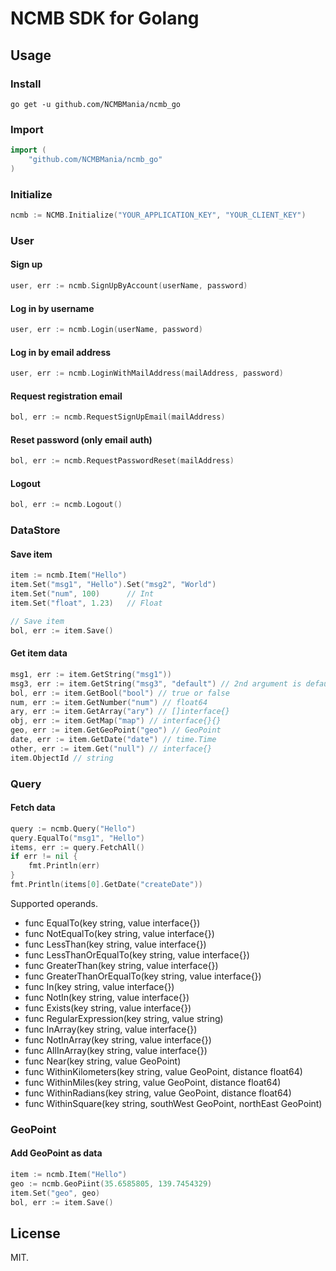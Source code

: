 # NCMB SDK for Golang

## Usage

### Install

```
go get -u github.com/NCMBMania/ncmb_go
```

### Import

```go
import (
    "github.com/NCMBMania/ncmb_go"
)
```

### Initialize

```go
ncmb := NCMB.Initialize("YOUR_APPLICATION_KEY", "YOUR_CLIENT_KEY")
```

### User

#### Sign up

```go
user, err := ncmb.SignUpByAccount(userName, password)
```

#### Log in by username

```go
user, err := ncmb.Login(userName, password)
```

#### Log in by email address

```go
user, err := ncmb.LoginWithMailAddress(mailAddress, password)
```

#### Request registration email

```go
bol, err := ncmb.RequestSignUpEmail(mailAddress)
```

#### Reset password (only email auth)

```go
bol, err := ncmb.RequestPasswordReset(mailAddress)
```

#### Logout

```go
bol, err := ncmb.Logout()
```

### DataStore

#### Save item

```go
item := ncmb.Item("Hello")
item.Set("msg1", "Hello").Set("msg2", "World")
item.Set("num", 100)      // Int
item.Set("float", 1.23)   // Float

// Save item
bol, err := item.Save()
```

#### Get item data

```go
msg1, err := item.GetString("msg1"))
msg3, err := item.GetString("msg3", "default") // 2nd argument is default value
bol, err := item.GetBool("bool") // true or false
num, err := item.GetNumber("num") // float64
ary, err := item.GetArray("ary") // []interface{}
obj, err := item.GetMap("map") // interface{}{}
geo, err := item.GetGeoPoint("geo") // GeoPoint
date, err := item.GetDate("date") // time.Time
other, err := item.Get("null") // interface{}
item.ObjectId // string
```

### Query

#### Fetch data

```go
query := ncmb.Query("Hello")
query.EqualTo("msg1", "Hello")
items, err := query.FetchAll()
if err != nil {
	fmt.Println(err)
}
fmt.Println(items[0].GetDate("createDate"))
```

Supported operands.

- func EqualTo(key string, value interface{})
- func NotEqualTo(key string, value interface{})
- func LessThan(key string, value interface{})
- func LessThanOrEqualTo(key string, value interface{})
- func GreaterThan(key string, value interface{})
- func GreaterThanOrEqualTo(key string, value interface{})
- func In(key string, value interface{})
- func NotIn(key string, value interface{})
- func Exists(key string, value interface{})
- func RegularExpression(key string, value string)
- func InArray(key string, value interface{})
- func NotInArray(key string, value interface{})
- func AllInArray(key string, value interface{})
- func Near(key string, value GeoPoint)
- func WithinKilometers(key string, value GeoPoint, distance float64)
- func WithinMiles(key string, value GeoPoint, distance float64)
- func WithinRadians(key string, value GeoPoint, distance float64)
- func WithinSquare(key string, southWest GeoPoint, northEast GeoPoint)

### GeoPoint

#### Add GeoPoint as data

```go
item := ncmb.Item("Hello")
geo := ncmb.GeoPiint(35.6585805, 139.7454329)
item.Set("geo", geo)
bol, err := item.Save()
```

## License

MIT.

